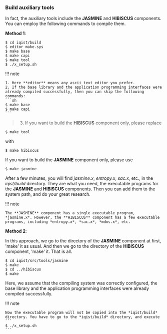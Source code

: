 ### Build auxiliary tools

In fact, the auxiliary tools include the **JASMINE** and **HIBISCUS** components. You can employ the following commands to compile them.

**Method 1**:
```
$ cd iqist/build
$ editor make.sys
$ make base
$ make capi
$ make tool
$ ./x_setup.sh
```

!!! note 

    1. Here **editor** means any ascii text editor you prefer.
    2. If the base library and the application programming interfaces were already compiled successfully, then you can skip the following commands:
    ```sh
    $ make base
    $ make capi
    ```

> 3. If you want to build the **HIBISCUS** component only, please replace
```
$ make tool
```
with
```
$ make hibiscus
```
If you want to build the **JASMINE** component only, please use
```
$ make jasmine
```

After a few minutes, you will find *jasmine.x*, *entropy.x*, *sac.x*, etc., in the *iqist/build* directory. They are what you need, the executable programs for the **JASMINE** and **HIBISCUS** components. Then you can add them to the system path, and do your great research.

!!! note

    The **JASMINE** component has a single executable program, *jasmine.x*. However, the **HIBISCUS** component has a few executable programs, including *entropy.x*, *sac.x*, *mdos.x*, etc.

**Method 2**:

In this approach, we go to the directory of the **JASMINE** component at first, 'make' it as usual. And then we go to the directory of the **HIBISCUS** component, 'make' it. That is all.

```
$ cd iqist/src/tools/jasmine
$ make
$ cd ../hibiscus
$ make
```

Here, we assume that the compiling system was correctly configured, the base library and the application programming interfaces were already compiled successfully.

!!! note 

    Now the executable program will not be copied into the *iqist/build* directory. You have to go to the *iqist/build* directory, and execute
    ```
    $ ./x_setup.sh
    ```